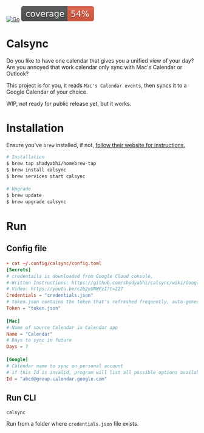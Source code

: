 [![Go](https://github.com/shadyabhi/calsync/actions/workflows/go.yml/badge.svg)](https://github.com/shadyabhi/calsync/actions/workflows/go.yml) ![coverage](https://raw.githubusercontent.com/shadyabhi/calsync/badges/.badges/main/coverage.svg)

# Calsync

Do you like to have one calendar that gives you a unified view of your day?
Are you annoyed that work calendar only sync with Mac's Calendar or Outlook?

This project is for you, it reads `Mac's Calendar events`, then syncs it to a Google Calendar of your choice.

WIP, not ready for public release yet, but it works.

# Installation

Ensure you've `brew` installed, if not, [follow their website for instructions.](https://brew.sh/)

```bash
# Installation
$ brew tap shadyabhi/homebrew-tap
$ brew install calsync
$ brew services start calsync

# Upgrade
$ brew update 
$ brew upgrade calsync
```

# Run

## Config file

```toml
➤ cat ~/.config/calsync/config.toml
[Secrets]
# credentails is downloaded from Google Cloud console,
# Written Instructions: https://github.com/shadyabhi/calsync/wiki/Google-Calendar-authorization
# Video: https://youtu.be/c2b2yUNWFzI?t=227
Credentials = "credentials.json"
# token.json contains the token that's refreshed frequently, auto-generated and managed by code.
Token = "token.json"

[Mac]
# Name of source Calendar in Calendar app
Name = "Calendar"
# Days to sync in future
Days = 7

[Google]
# Calendar name to sync on personal account
# if this Id is invalid, program will list all possible options available on your Google account.
Id = "abcd@group.calendar.google.com"
```

## Run CLI

```
calsync
```
Run from a folder where `credentials.json` file exists.
